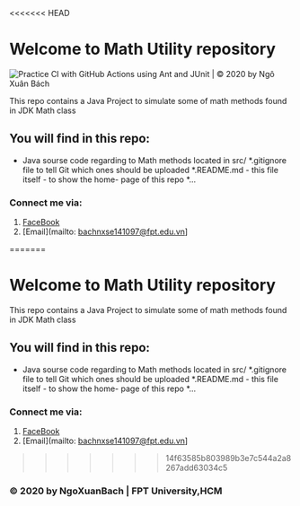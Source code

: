<<<<<<< HEAD
# Welcome to Math Utility repository 
 ![Practice CI with GitHub Actions using Ant and JUnit | © 2020 by Ngô Xuân Bách](https://github.com/NgoXuanBach/math_util/workflows/Practice%20CI%20with%20GitHub%20Actions%20using%20Ant%20and%20JUnit%20%7C%20%C2%A9%202020%20by%20Ng%C3%B4%20Xu%C3%A2n%20B%C3%A1ch/badge.svg)
 
 This repo contains a Java Project to simulate some of math methods found in JDK Math class
 
##  You will find in this repo:
* Java sourse code regarding to Math methods located in src/
*.gitignore file to tell Git which ones should be uploaded 
*.README.md - this file itself - to show the home- page of this repo
*...

### Connect me via:
1. [FaceBook](https://facebook.com/ngo.bach.37/)
2. [Email](mailto: bachnxse141097@fpt.edu.vn]

=======
# Welcome to Math Utility repository 
 This repo contains a Java Project to simulate some of math methods found in JDK Math class
 
##  You will find in this repo:
* Java sourse code regarding to Math methods located in src/
*.gitignore file to tell Git which ones should be uploaded 
*.README.md - this file itself - to show the home- page of this repo
*...

### Connect me via:
1. [FaceBook](https://facebook.com/ngo.bach.37/)
2. [Email](mailto: bachnxse141097@fpt.edu.vn]

>>>>>>> 14f63585b803989b3e7c544a2a8267add63034c5
### © 2020 by NgoXuanBach | FPT University,HCM
